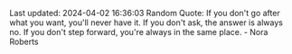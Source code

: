 Last updated: 2024-04-02 16:36:03
Random Quote: If you don't go after what you want, you'll never have it. If you don't ask, the answer is always no. If you don't step forward, you're always in the same place. - Nora Roberts